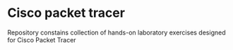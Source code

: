 # Cisco packet tracer

Repository constains collection of hands-on laboratory exercises designed for Cisco Packet Tracer
